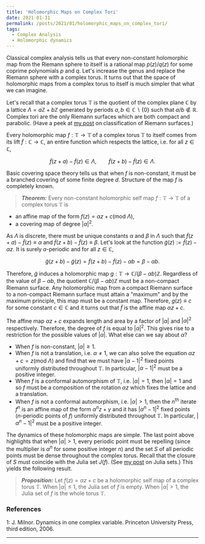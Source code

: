 ```yaml
---
title: 'Holomorphic Maps on Complex Tori'
date: 2021-01-31
permalink: /posts/2021/01/holomorphic_maps_on_complex_tori/
tags:
  - Complex Analysis
  - Holomorphic dynamics
---
```


Classical complex analysis tells us that every non-constant holomorphic map from the Riemann sphere to itself is a rational map $p(z)/q(z)$ for some coprime polynomials $p$ and $q$. Let's increase the genus and replace the Riemann sphere with a complex torus. It turns out that the space of holomorphic maps from a complex torus to itself is much simpler that what we can imagine.

Let's recall that a complex torus $\mathbb{T}$ is the quotient of the complex plane $\mathbb{C}$ by a lattice $\Lambda = a\mathbb{Z} + b\mathbb{Z}$ generated by periods $a,b \in \mathbb{C} \backslash \{0\}$ such that $a/b \not\in \mathbb{R}$. Complex tori are the only Riemann surfaces which are both compact and parabolic. (Have a peek at [my post](/posts/2020/07/classification/) on classification of Riemann surfaces.)

Every holomorphic map $f: \mathbb{T} \to \mathbb{T}$ of a complex torus $\mathbb{T}$ to itself comes from its lift $\tilde{f} :\mathbb{C} \to \mathbb{C}$, an entire function which respects the lattice, i.e. for all $z \in \mathbb{C}$,

$$
\tilde{f}(z+a) - \tilde{f}(z) \in \Lambda, \qquad \tilde{f}(z+b) - \tilde{f}(z) \in \Lambda.
$$

Basic covering space theory tells us that when $f$ is non-constant, it must be a branched covering of some finite degree $d$. Structure of the map $f$ is completely known.

> **_Theorem:_** Every non-constant holomorphic self map $f: \mathbb{T} \to \mathbb{T}$ of a complex torus $\mathbb{T}$ is
* an affine map of the form $f(z)=\alpha z + c (\text{mod }\Lambda)$,
* a covering map of degree $\vert \alpha \vert^2$.

As $\Lambda$ is discrete, there must be unique constants $\alpha$ and $\beta$ in $\Lambda$ such that $\tilde{f}(z+a) - \tilde{f}(z) \equiv \alpha$ and $\tilde{f}(z+b) - \tilde{f}(z) \equiv \beta$. Let's look at the function $\tilde{g}(z):=\tilde{f}(z)-\alpha z$. It is surely $a$-periodic and for all $z \in \mathbb{C}$,

$$
\tilde{g}(z+b)-\tilde{g}(z) = \tilde{f}(z+b) - \tilde{f}(z) - \alpha b = \beta - \alpha b.
$$

Therefore, $\tilde{g}$ induces a holomorphic map $g: \mathbb{T} \to \mathbb{C}/(\beta - \alpha b)\mathbb{Z}$. Regardless of the value of $\beta - \alpha b$, the quotient $\mathbb{C}/(\beta - \alpha b)\mathbb{Z}$ must be a non-compact Riemann surface. Any holomorphic map from a compact Riemann surface to a non-compact Riemann surface must attain a "maximum" and by the maximum principle, this map must be a constant map. Therefore, $g(z) \equiv c$ for some constant $c \in \mathbb{C}$ and it turns out that $\tilde{f}$ is the affine map $\alpha z + c$.

The affine map $\alpha z+c$ expands length and area by a factor of $\vert \alpha \vert$ and $\vert \alpha \vert^2$ respectively. Therefore, the degree of $f$ is equal to $\vert \alpha \vert^2$. This gives rise to a restriction for the possible values of $\vert \alpha\vert$. What else can we say about $\alpha$?
* When $f$ is non-constant, $\vert \alpha \vert \geq 1$.
* When $f$ is not a translation, i.e. $\alpha \neq 1$, we can also solve the equation $\alpha z + c = z (\text{mod } \Lambda)$ and find that we must have $\vert \alpha - 1\vert^2$ fixed points uniformly distributed throughout $\mathbb{T}$. In particular, $\vert \alpha - 1\vert^2$ must be a positive integer.
* When $f$ is a conformal automorphism of $\mathbb{T}$, i.e. $\vert \alpha\vert=1$, then $\vert \alpha \vert = 1$ and so $f$ must be a composition of the rotation $\alpha z$ which fixes the lattice and a translation.
* When $f$ is not a conformal automorphism, i.e. $\vert \alpha\vert>1$, then the $n^{\text{th}}$ iterate $f^n$ is an affine map of the form $\alpha^n z + \gamma$ and it has $\vert \alpha^n -1\vert^2$ fixed points ($n$-periodic points of $f$) uniformly distributed throughout $\mathbb{T}$. In particular, $\vert \alpha^n - 1\vert^2$ must be a positive integer.

The dynamics of these holomorphic maps are simple. The last point above highlights that when $\vert \alpha \vert > 1$, every periodic point must be repelling (since the multiplier is $\alpha^n$ for some positive integer $n$) and the set $S$ of all periodic points must be dense throughout the complex torus. Recall that the closure of $S$ must coincide with the Julia set $J(f)$. (See [my post](/posts/2020/06/fatou_and_julia/) on Julia sets.) This yields the following result.

> **_Proposition:_** Let $f(z) = \alpha z + c$ be a holomorphic self map of a complex torus $\mathbb{T}$. When $\vert \alpha \vert \leq 1$, the Julia set of $f$ is empty. When $\vert \alpha \vert > 1$, the Julia set of $f$ is the whole torus $\mathbb{T}$.

### References

<a name="fn1">1</a>: J. Milnor. Dynamics in one complex variable. Princeton University Press, third edition, 2006.  

------
